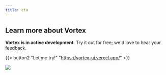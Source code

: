 ```yaml
---
title: cta
---
```

## Learn more about Vortex

**Vortex is in active development**. Try it out for free; we'd love to hear your feedback.

{{< button2 "Let me try!" "https://vortex-ui.vercel.app/" >}}

![](/uploads/illustrations/cuate/red/server.svg)
